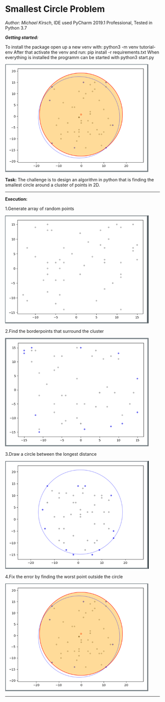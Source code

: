 # ****Smallest Circle Problem****

_Author: Michael Kirsch_,
IDE used PyCharm 2019.1 Professional,
Tested in Python 3.7

**_Getting started:_**

To install the package open up a new venv with: python3 -m venv tutorial-env
After that activate the venv and run: pip install -r requirements.txt
When everything is installed the programm can be started with python3 start.py 

![picture](pictures/finalstep.png)

**Task:** The challenge is to design an algorithm in python that is finding the smallest circle around a cluster of points in 2D.
***
**Execution:**

1.Generate array of random points

![picture](pictures/step1.png) 


2.Find the borderpoints that surround the cluster

![picture](pictures/step2.png)

3.Draw a circle between the longest distance

![picture](pictures/step3.png)

4.Fix the error by finding the worst point outside the circle

![picture](pictures/finalstep.png)

****
